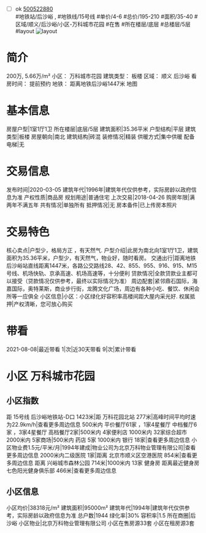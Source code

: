 - [ ] ok [500522880](https://bj.5i5j.com/ershoufang/500522880.html)  
 #地铁站/后沙峪 ,  #地铁线/15号线
#单价/4-6 #总价/195-210 #面积/35-40   #区域/顺义/后沙峪/小区-万科城市花园 #在售 #所在楼层/底层 #总楼层/5层 #layout 
![layout](http://image2.5i5j.com//group2/M00/E6/7E/CgqJM16s53eAcRWUAAFU1KRXnKg786.jpg_P5.jpg) 
# 简介 
 200万,  5.66万/m² 
小区： 万科城市花园
建筑类型： 板楼
区域： 顺义 后沙峪
看房时间： 提前预约
地铁： 距离地铁后沙峪1447米 地图
# 基本信息 
 房屋户型|1室1厅1卫
所在楼层|底层/5层
建筑面积|35.36平米
户型结构|平层
建筑类型|板楼
房屋朝向|南北
建筑结构|砖混
装修情况|精装
供暖方式|集中供暖
配备电梯|无
# 交易信息 
 发布时间|2020-03-05
建筑年代|1996年|建筑年代仅供参考，实际房龄以政府信息为准
产权性质|商品房
规划用途|普通住宅
上次交易|2018-04-26
购房年限|满两年不满五年
共有情况|单独所有
抵押情况|无
房本备件|已上传房本照片
# 交易特色 
 核心卖点|户型少，格局方正 ，有天然气.
户型介绍|此房为南北向1室1厅1卫，建筑面积为35.36平米，户型少，有天然气，物业好，随时看房。
交通出行|距离地铁后沙峪站直线距离1447米，各路公交路线28、42、855、955、916、915、M15号线、机场快轨、京承高速、机场高速等，十分便利
贷款情况|全款贷款业主都可以接受（贷款情况仅供参考，最终以实际情况为准）
周边配套|紧邻鼎石国际，海嘉国际，奥特莱斯，商业步行街，龙腾文化广场，周边有各种小吃、餐饮、休闲会所等一应俱全
小区信息|小区：小区绿化好容积率高楼间距大屋内采光好.
权属抵押|产权清晰，您可放心购买
# 带看 
 2021-08-08|最近带看	 1|次|近30天带看	 9|次|累计带看
# 小区 万科城市花园
## 小区指数 
 距 15号线 后沙峪地铁站-D口 1423米|距 万科花园北站 277米|高峰时间平均时速为22.9km/h|查看更多周边信息
500米内 平价餐厅61家 ，1家4星餐厅
中档餐厅6家 ，3家4星餐厅
高档餐厅2家|500米内 4家便利店
1000米内 32家综合超市
2000米内 5家商场|500米内 药店 5家
1000米内 银行 18家|查看更多周边信息
小区物业费1.5元/平米/月|1994年建成|物业公司为北京万科物业管理有限公司|查看更多周边信息
2000米内二级医院 1家|距离 北京市顺义区空港医院  854米|查看更多周边信息
距离 兴峪城市森林公园 714米|1000米内 13家 健身房
距离最近健身房七色阳光健身俱乐部 466米|查看更多周边信息
## 小区信息 
 小区均价|38318元/m²
建筑面积|95000m²
建筑年代|1994年|建筑年代仅供参考，实际房龄以政府信息为准
总户数|1944
绿化率|30%
容积率|1.5
所在商圈|后沙峪
小区物业|北京万科物业管理有限公司
小区在售房源33套
小区在租房源3套
